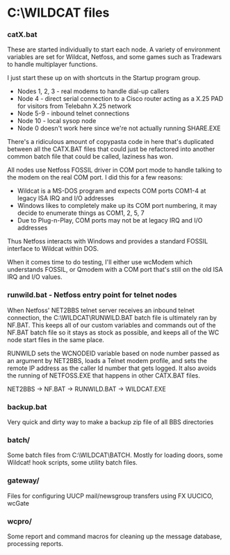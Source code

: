 # C:\WILDCAT files

### catX.bat

These are started individually to start each node. A variety of
environment variables are set for Wildcat, Netfoss, and some games such
as Tradewars to handle multiplayer functions.

I just start these up on with shortcuts in the Startup program group.

- Nodes 1, 2, 3 - real modems to handle dial-up callers
- Node 4 - direct serial connection to a Cisco router acting as a X.25 PAD
  for visitors from Telebahn X.25 network
- Node 5-9 - inbound telnet connections
- Node 10 - local sysop node
- Node 0 doesn't work here since we're not actually running SHARE.EXE

There's a ridiculous amount of copypasta code in here that's duplicated
between all the CATX.BAT files that could just be refactored into another
common batch file that could be called, laziness has won.

All nodes use Netfoss FOSSIL driver in COM port mode to handle talking to
the modem on the real COM port. I did this for a few reasons:

- Wildcat is a MS-DOS program and expects COM ports COM1-4 at legacy ISA
  IRQ and I/O addresses
- Windows likes to completely make up its COM port numbering, it may
  decide to enumerate things as COM1, 2, 5, 7
- Due to Plug-n-Play, COM ports may not be at legacy IRQ and I/O addresses

Thus Netfoss interacts with Windows and provides a standard FOSSIL interface
to Wildcat within DOS.

When it comes time to do testing, I'll either use wcModem which
understands FOSSIL, or Qmodem with a COM port that's still on the old ISA
IRQ and I/O values.

### runwild.bat - Netfoss entry point for telnet nodes

When Netfoss' NET2BBS telnet server receives an inbound telnet connection,
the C:\WILDCAT\RUNWILD.BAT batch file is ultimately ran by NF.BAT. This
keeps all of our custom variables and commands out of the NF.BAT batch
file so it stays as stock as possible, and keeps all of the WC node start
files in the same place. 

RUNWILD sets the WCNODEID variable based on node number passed as an argument
by NET2BBS, loads a Telnet modem profile, and sets the remote IP address as
the caller Id number that gets logged. It also avoids the running of NETFOSS.EXE
that happens in other CATX.BAT files.

NET2BBS -> NF.BAT -> RUNWILD.BAT -> WILDCAT.EXE

### backup.bat

Very quick and dirty way to make a backup zip file of all BBS directories


### batch/

Some batch files from C:\WILDCAT\BATCH. Mostly for loading doors,
some Wildcat! hook scripts, some utility batch files.

### gateway/

Files for configuring UUCP mail/newsgroup transfers using FX UUCICO,
wcGate

### wcpro/

Some report and command macros for cleaning up the message database,
processing reports.
